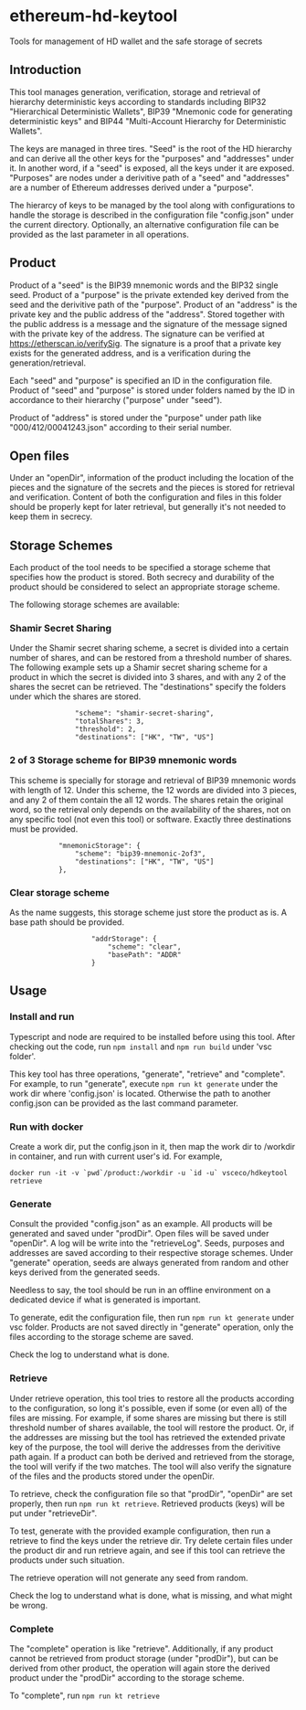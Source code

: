 # ethereum-hd-keytool

Tools for management of HD wallet and the safe storage of secrets 

## Introduction

This tool manages generation, verification, storage and retrieval of hierarchy deterministic keys according to standards including BIP32 "Hierarchical Deterministic Wallets", BIP39 "Mnemonic code for generating deterministic keys" and BIP44 "Multi-Account Hierarchy for Deterministic Wallets".

The keys are managed in three tires. "Seed" is the root of the HD hierarchy and can derive all the other keys for the "purposes" and "addresses" under it. In another word, if a "seed" is exposed, all the keys under it are exposed. "Purposes" are nodes under a derivitive path of a "seed" and "addresses" are a number of Ethereum addresses derived under a "purpose". 

The hierarcy of keys to be managed by the tool along with configurations to handle the storage is described in the configuration file "config.json" under the current directory. Optionally, an alternative configuration file can be provided as the last parameter in all operations.

## Product

Product of a "seed" is the BIP39 mnemonic words and the BIP32 single seed. Product of a "purpose" is the private extended key derived from the seed and the derivitive path of the "purpose". Product of an "address" is the private key and the public address of the "address". Stored together with the public address is a message and the signature of the message signed with the private key of the address. The signature can be verified at https://etherscan.io/verifySig. The signature is a proof that a private key exists for the generated address, and is a verification during the generation/retrieval.

Each "seed" and "purpose" is specified an ID in the configuration file. Product of "seed" and "purpose" is stored under folders named by the ID in accordance to their hierarchy ("purpose" under "seed"). 

Product of "address" is stored under the "purpose" under path like "000/412/00041243.json" according to their serial number.

## Open files

Under an "openDir", information of the product including the location of the pieces and the signature of the secrets and the pieces is stored for retrieval and verification. Content of both the configuration and files in this folder should be properly kept for later retrieval, but generally it's not needed to keep them in secrecy.

## Storage Schemes

Each product of the tool needs to be specified a storage scheme that specifies how the product is stored. Both secrecy and durability of the product should be considered to select an appropriate storage scheme. 

The following storage schemes are available:

### Shamir Secret Sharing

Under the Shamir secret sharing scheme, a secret is divided into a certain number of shares, and can be restored from a threshold number of shares. The following example sets up a Shamir secret sharing scheme for a product in which the secret is divided into 3 shares, and with any 2 of the shares the secret can be retrieved. The "destinations" specify the folders under which the shares are stored.

```
                "scheme": "shamir-secret-sharing",
                "totalShares": 3,
                "threshold": 2,
                "destinations": ["HK", "TW", "US"]
```

### 2 of 3 Storage scheme for BIP39 mnemonic words

This scheme is specially for storage and retrieval of BIP39 mnemonic words with length of 12. Under this scheme, the 12 words are divided into 3 pieces, and any 2 of them contain the all 12 words. The shares retain the original word, so the retrieval only depends on the availability of the shares, not on any specific tool (not even this tool) or software. Exactly three destinations must be provided. 

```
            "mnemonicStorage": {
                "scheme": "bip39-mnemonic-2of3",
                "destinations": ["HK", "TW", "US"]
            },
```            

### Clear storage scheme

As the name suggests, this storage scheme just store the product as is. A base path should be provided.

```
                    "addrStorage": {
                        "scheme": "clear",
                        "basePath": "ADDR"
                    }
```                    

## Usage

### Install and run

Typescript and node are required to be installed before using this tool. After checking out the code, run `npm install` and `npm run build` under 'vsc folder'.

This key tool has three operations, "generate", "retrieve" and "complete". For example, to run "generate", execute `npm run kt generate` under the work dir where 'config.json' is located. Otherwise the path to another config.json can be provided as the last command parameter.

### Run with docker

Create a work dir, put the config.json in it, then map the work dir to /workdir in container, and run with current user's id. For example,

```docker run -it -v `pwd`/product:/workdir -u `id -u` vsceco/hdkeytool retrieve```

### Generate

Consult the provided "config.json" as an example. All products will be generated and saved under "prodDir". Open files will be saved under "openDir". A log will be write into the "retrieveLog". Seeds, purposes and addresses are saved according to their respective storage schemes. Under "generate" operation, seeds are always generated from random and other keys derived from the generated seeds.

Needless to say, the tool should be run in an offline environment on a dedicated device if what is generated is important.

To generate, edit the configuration file, then run `npm run kt generate` under vsc folder. Products are not saved directly in "generate" operation, only the files according to the storage scheme are saved.

Check the log to understand what is done.

### Retrieve

Under retrieve operation, this tool tries to restore all the products according to the configuration, so long it's possible, even if some (or even all) of the files are missing. For example, if some shares are missing but there is still threshold number of shares available, the tool will restore the product. Or, if the addresses are missing but the tool has retrieved the extended private key of the purpose, the tool will derive the addresses from the derivitive path again. If a product can both be derived and retrieved from the storage, the tool will verify if the two matches. The tool will also verify the signature of the files and the products stored under the openDir.

To retrieve, check the configuration file so that "prodDir", "openDir" are set properly, then run `npm run kt retrieve`. Retrieved products (keys) will be put under "retrieveDir". 

To test, generate with the provided example configuration, then run a retrieve to find the keys under the retrieve dir. Try delete certain files under the product dir and run retrieve again, and see if this tool can retrieve the products under such situation.

The retrieve operation will not generate any seed from random.

Check the log to understand what is done, what is missing, and what might be wrong.

### Complete

The "complete" operation is like "retrieve". Additionally, if any product cannot be retrieved from product storage (under "prodDir"), but can be derived from other product, the operation will again store the derived product under the "prodDir" according to the storage scheme. 

To "complete", run `npm run kt retrieve` 